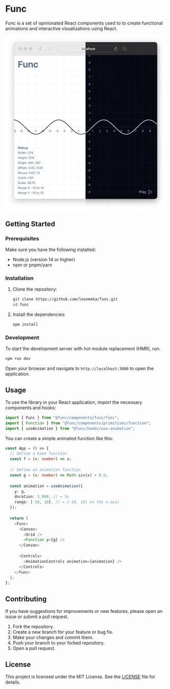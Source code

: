# Func

Func is a set of opinionated React components used to to create functional animations and interactive visualizations using React.

![Thumbnai](./assets/thumbnail.png)

## Getting Started

### Prerequisites

Make sure you have the following installed:

- Node.js (version 14 or higher)
- npm or pnpm/yarn

### Installation

1. Clone the repository:

   ```bash
   git clone https://github.com/leonmeka/func.git
   cd func
   ```

2. Install the dependencies:

   ```bash
   npm install
   ```

### Development

To start the development server with hot module replacement (HMR), run:

```bash
npm run dev
```

Open your browser and navigate to `http://localhost:3000` to open the application.

## Usage

To use the library in your React application, import the necessary components and hooks:

```typescript
import { Func } from "@func/components/func/func";
import { Function } from "@func/components/primitives/function";
import { useAnimation } from "@func/hooks/use-animation";
```

You can create a simple animated function like this:

```typescript
const App = () => {
  // Define a base function
  const f = (x: number) => x;

  // Define an animation function
  const g = (x: number) => Math.sin(x) + 0.5;

  const animation = useAnimation({
    y: g,
    duration: 5_000, // = 5s
    range: [-10, 10], // = [-10, 10] on the x-axis
  });

  return (
    <Func>
      <Canvas>
        <Grid />
        <Function y={g} />
      </Canvas>

      <Controls>
        <AnimationControls animation={animation} />
      </Controls>
    </Func>
  );
};
```

## Contributing

If you have suggestions for improvements or new features, please open an issue or submit a pull request.

1. Fork the repository.
2. Create a new branch for your feature or bug fix.
3. Make your changes and commit them.
4. Push your branch to your forked repository.
5. Open a pull request.

## License

This project is licensed under the MIT License. See the [LICENSE](LICENSE) file for details.

